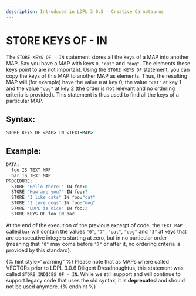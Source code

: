 ```yaml
---
description: Introduced in LDPL 3.0.5 - Creative Carnotaurus
---
```


# STORE KEYS OF - IN

The `STORE KEYS OF - IN` statement stores all the keys of a MAP into another MAP. Say you have a MAP with keys `0`, `"cat"` and `"dog"`. The elements these keys point to are not important. Using the `STORE KEYS OF` statement, you can copy the keys of this MAP to another MAP as elements. Thus, the resulting MAP will \(for example\) have the value `0` at key 0, the value `"cat"` at key 1 and the value `"dog"` at key 2 \(the order is not relevant and no ordering criteria is provided\). This statement is thus used to find all the keys of a particular MAP.

## Syntax:

```coffeescript
STORE KEYS OF <MAP> IN <TEXT-MAP>
```

## Example:

```coffeescript
DATA:
  foo IS TEXT MAP
  bar IS TEXT MAP
PROCEDURE:
  STORE "Hello there!" IN foo:0
  STORE "How are you?" IN foo:7
  STORE "I like cats" IN foo:"cat"
  STORE "I love dogs" IN foo:"dog"
  STORE "LDPL is nice" IN foo:3
  STORE KEYS OF foo IN bar
```

At the end of the execution of the previous excerpt of code, the `TEXT MAP` called `bar` will contain the values `"0"`, `"7"`, `"cat"`, `"dog"` and `"3"` at keys that are consecutive integers starting at zero, but in no particular order \(meaning that `"0"` may come before `"7"` or after it, no ordering criteria is provided by this standard\).

{% hint style="warning" %}
Please note that as MAPs where called VECTORs prior to LDPL 3.0.6 Diligent Dreadnoughtus, this statement was called `STORE INDICES OF - IN`. While we still support and will continue to support legacy code that uses the old syntax, it is **deprecated** and should not be used anymore.
{% endhint %}

